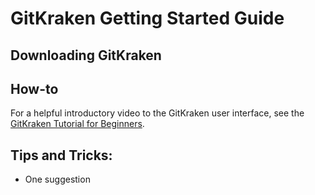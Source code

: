 
# GitKraken Getting Started Guide

## Downloading GitKraken


## How-to

For a helpful introductory video to the GitKraken user interface, see the
[GitKraken Tutorial for Beginners](https://www.youtube.com/watch?v=ub9GfRziCtU).

## Tips and Tricks:
* One suggestion
    